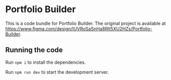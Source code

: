 
  # Portfolio Builder

  This is a code bundle for Portfolio Builder. The original project is available at https://www.figma.com/design/IUVRoSaSnHa8Rlt5XU2HZs/Portfolio-Builder.

  ## Running the code

  Run `npm i` to install the dependencies.

  Run `npm run dev` to start the development server.
  